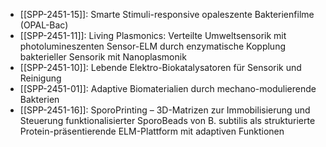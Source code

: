 - [[SPP-2451-15]]: Smarte Stimuli-responsive opaleszente Bakterienfilme (OPAL-Bac)
- [[SPP-2451-11]]: Living Plasmonics: Verteilte Umweltsensorik mit photolumineszenten Sensor-ELM durch enzymatische Kopplung bakterieller Sensorik mit Nanoplasmonik
- [[SPP-2451-10]]: Lebende Elektro-Biokatalysatoren für Sensorik und Reinigung
- [[SPP-2451-01]]: Adaptive Biomaterialien durch mechano-modulierende Bakterien
- [[SPP-2451-16]]: SporoPrinting – 3D-Matrizen zur Immobilisierung und Steuerung funktionalisierter SporoBeads von B. subtilis als strukturierte Protein-präsentierende ELM-Plattform mit adaptiven Funktionen

